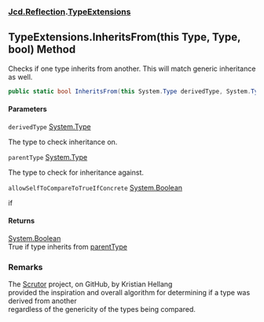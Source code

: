 ### [Jcd.Reflection](Jcd.Reflection.md 'Jcd.Reflection').[TypeExtensions](Jcd.Reflection.TypeExtensions.md 'Jcd.Reflection.TypeExtensions')

## TypeExtensions.InheritsFrom(this Type, Type, bool) Method

Checks if one type inherits from another. This will match generic inheritance as well.

```csharp
public static bool InheritsFrom(this System.Type derivedType, System.Type parentType, bool allowSelfToCompareToTrueIfConcrete=false);
```
#### Parameters

<a name='Jcd.Reflection.TypeExtensions.InheritsFrom(thisSystem.Type,System.Type,bool).derivedType'></a>

`derivedType` [System.Type](https://docs.microsoft.com/en-us/dotnet/api/System.Type 'System.Type')

The type to check inheritance on.

<a name='Jcd.Reflection.TypeExtensions.InheritsFrom(thisSystem.Type,System.Type,bool).parentType'></a>

`parentType` [System.Type](https://docs.microsoft.com/en-us/dotnet/api/System.Type 'System.Type')

The type to check for inheritance against.

<a name='Jcd.Reflection.TypeExtensions.InheritsFrom(thisSystem.Type,System.Type,bool).allowSelfToCompareToTrueIfConcrete'></a>

`allowSelfToCompareToTrueIfConcrete` [System.Boolean](https://docs.microsoft.com/en-us/dotnet/api/System.Boolean 'System.Boolean')

if

#### Returns
[System.Boolean](https://docs.microsoft.com/en-us/dotnet/api/System.Boolean 'System.Boolean')  
True if type inherits from [parentType](https://docs.microsoft.com/en-us/dotnet/api/parentType 'parentType')

### Remarks
The [Scrutor](https://github.com/khellang/Scrutor 'https://github.com/khellang/Scrutor') project, on GitHub, by Kristian Hellang   
provided the inspiration and overall algorithm for determining if a type was derived from another  
regardless of the genericity of the types being compared.